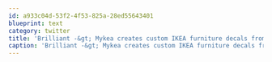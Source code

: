 ```yaml
---
id: a933c04d-53f2-4f53-825a-28ed55643401
blueprint: text
category: twitter
title: 'Brilliant -&gt; Mykea creates custom IKEA furniture decals from your photos: http://j.mp/dSm0B8 (via @petapixel)'
caption: 'Brilliant -&gt; Mykea creates custom IKEA furniture decals from your photos: http://j.mp/dSm0B8 (via <span class="username username_linked">@<a href="https://twitter.com/petapixel" title="PetaPixel">petapixel</a></span>)'
---
```

